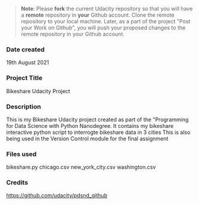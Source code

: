 >**Note**: Please **fork** the current Udacity repository so that you will have a **remote** repository in **your** Github account. Clone the remote repository to your local machine. Later, as a part of the project "Post your Work on Github", you will push your proposed changes to the remote repository in your Github account.

### Date created
19th August 2021

### Project Title
Bikeshare Udacity Project

### Description
This is my Bikeshare Udacity project created as part of the "Programming for Data Science with Python Nanodegree. It contains my bikeshare interactive python script to interrogte bikeshare data in 3 cities
This is also being used in the Version Control module for the final assignment

### Files used
bikeshare.py
chicago.csv
new_york_city.csv
washington.csv

### Credits
https://github.com/udacity/pdsnd_github
